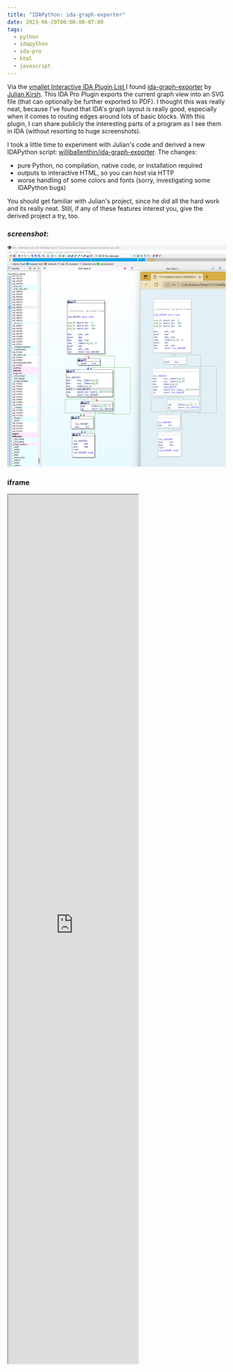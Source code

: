 ```yaml
---
title: "IDAPython: ida-graph-exporter"
date: 2023-06-20T00:00:00-07:00
tags:
  - python
  - idapython
  - ida-pro
  - html
  - javascript
---
```


Via the [vmallet Interactive IDA Plugin List ](https://vmallet.github.io/ida-plugins/) I found [ida-graph-exporter](https://github.com/kirschju/ida-graph-exporter) by [Julian Kirsh](https://kirschju.re/). This IDA Pro Plugin exports the current graph view into an SVG file (that can optionally be further exported to PDF). I thought this was really neat, because I've found that IDA's graph layout is really good, especially when it comes to routing edges around lots of basic blocks. With this plugin, I can share publicly the interesting parts of a program as I see them in IDA (without resorting to huge screenshots).

I took a little time to experiment with Julian's code and derived a new IDAPython script: [williballenthin/ida-graph-exporter](https://github.com/williballenthin/ida-graph-exporter). The changes:
  - pure Python, no compilation, native code, or installation required
  - outputs to interactive HTML, so you can host via HTTP
  - worse handling of some colors and fonts (sorry, investigating some IDAPython bugs)

You should get familiar with Julian's project, since he did all the hard work and its really neat. Still, if any of these features interest you, give the derived project a try, too.

### *screenshot*:

![side by side](https://github.com/williballenthin/ida-graph-exporter/blob/130fe76/example/side-by-side.png)


### iframe

<iframe src="http://www.williballenthin.com/tools/ida/mimikatz/0x46e2b7/index.html" height="2000" title="ida-graph-exporter"></iframe>